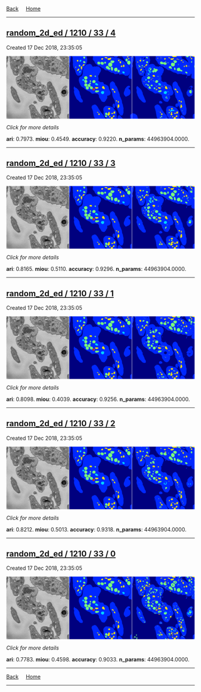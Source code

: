 
[Back](..)&nbsp;&nbsp;&nbsp;&nbsp;&nbsp;[Home](https://leapmanlab.github.io/snapshots)

---

<div class="summary"><a href="4"><h2>random_2d_ed / 1210 / 33 / 4</h2></a><p>Created 17 Dec 2018, 23:35:05
</p><a href="4"><img src="4/media/summary.png" align="center"></a><p>
<i>Click for more details</i>
</p></div>

**ari**: 0.7973. **miou**: 0.4549. **accuracy**: 0.9220. **n_params**: 44963904.0000. 

---

<div class="summary"><a href="3"><h2>random_2d_ed / 1210 / 33 / 3</h2></a><p>Created 17 Dec 2018, 23:35:05
</p><a href="3"><img src="3/media/summary.png" align="center"></a><p>
<i>Click for more details</i>
</p></div>

**ari**: 0.8165. **miou**: 0.5110. **accuracy**: 0.9296. **n_params**: 44963904.0000. 

---

<div class="summary"><a href="1"><h2>random_2d_ed / 1210 / 33 / 1</h2></a><p>Created 17 Dec 2018, 23:35:05
</p><a href="1"><img src="1/media/summary.png" align="center"></a><p>
<i>Click for more details</i>
</p></div>

**ari**: 0.8098. **miou**: 0.4039. **accuracy**: 0.9256. **n_params**: 44963904.0000. 

---

<div class="summary"><a href="2"><h2>random_2d_ed / 1210 / 33 / 2</h2></a><p>Created 17 Dec 2018, 23:35:05
</p><a href="2"><img src="2/media/summary.png" align="center"></a><p>
<i>Click for more details</i>
</p></div>

**ari**: 0.8212. **miou**: 0.5013. **accuracy**: 0.9318. **n_params**: 44963904.0000. 

---

<div class="summary"><a href="0"><h2>random_2d_ed / 1210 / 33 / 0</h2></a><p>Created 17 Dec 2018, 23:35:05
</p><a href="0"><img src="0/media/summary.png" align="center"></a><p>
<i>Click for more details</i>
</p></div>

**ari**: 0.7783. **miou**: 0.4598. **accuracy**: 0.9033. **n_params**: 44963904.0000. 

---

[Back](..)&nbsp;&nbsp;&nbsp;&nbsp;&nbsp;[Home](https://leapmanlab.github.io/snapshots)

---